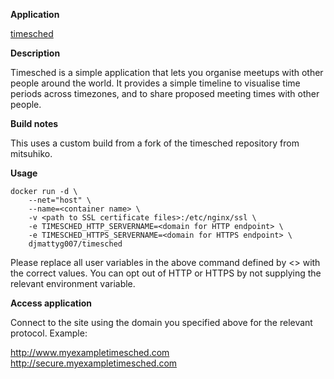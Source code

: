 **Application**

[timesched](https://github.com/djmattyg007/timesched/)

**Description**

Timesched is a simple application that lets you organise meetups with other people around the world. It provides a simple timeline to visualise time periods across timezones, and to share proposed meeting times with other people.

**Build notes**

This uses a custom build from a fork of the timesched repository from mitsuhiko.

**Usage**
```
docker run -d \
    --net="host" \
    --name=<container name> \
    -v <path to SSL certificate files>:/etc/nginx/ssl \
    -e TIMESCHED_HTTP_SERVERNAME=<domain for HTTP endpoint> \
    -e TIMESCHED_HTTPS_SERVERNAME=<domain for HTTPS endpoint> \
    djmattyg007/timesched
```

Please replace all user variables in the above command defined by <> with the correct values.
You can opt out of HTTP or HTTPS by not supplying the relevant environment variable.

**Access application**

Connect to the site using the domain you specified above for the relevant protocol. Example:

http://www.myexampletimesched.com
http://secure.myexampletimesched.com
